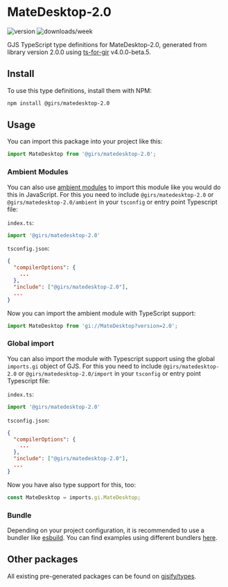 
# MateDesktop-2.0

![version](https://img.shields.io/npm/v/@girs/matedesktop-2.0)
![downloads/week](https://img.shields.io/npm/dw/@girs/matedesktop-2.0)


GJS TypeScript type definitions for MateDesktop-2.0, generated from library version 2.0.0 using [ts-for-gir](https://github.com/gjsify/ts-for-gir) v4.0.0-beta.5.


## Install

To use this type definitions, install them with NPM:
```bash
npm install @girs/matedesktop-2.0
```

## Usage

You can import this package into your project like this:
```ts
import MateDesktop from '@girs/matedesktop-2.0';
```

### Ambient Modules

You can also use [ambient modules](https://github.com/gjsify/ts-for-gir/tree/main/packages/cli#ambient-modules) to import this module like you would do this in JavaScript.
For this you need to include `@girs/matedesktop-2.0` or `@girs/matedesktop-2.0/ambient` in your `tsconfig` or entry point Typescript file:

`index.ts`:
```ts
import '@girs/matedesktop-2.0'
```

`tsconfig.json`:
```json
{
  "compilerOptions": {
    ...
  },
  "include": ["@girs/matedesktop-2.0"],
  ...
}
```

Now you can import the ambient module with TypeScript support: 

```ts
import MateDesktop from 'gi://MateDesktop?version=2.0';
```

### Global import

You can also import the module with Typescript support using the global `imports.gi` object of GJS.
For this you need to include `@girs/matedesktop-2.0` or `@girs/matedesktop-2.0/import` in your `tsconfig` or entry point Typescript file:

`index.ts`:
```ts
import '@girs/matedesktop-2.0'
```

`tsconfig.json`:
```json
{
  "compilerOptions": {
    ...
  },
  "include": ["@girs/matedesktop-2.0"],
  ...
}
```

Now you have also type support for this, too:

```ts
const MateDesktop = imports.gi.MateDesktop;
```

### Bundle

Depending on your project configuration, it is recommended to use a bundler like [esbuild](https://esbuild.github.io/). You can find examples using different bundlers [here](https://github.com/gjsify/ts-for-gir/tree/main/examples).

## Other packages

All existing pre-generated packages can be found on [gjsify/types](https://github.com/gjsify/types).

